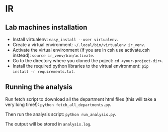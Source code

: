 # IR


## Lab machines installation

- Install virtualenv: ```easy_install --user virtualenv```.
- Create a virtual environment: ```~/.local/bin/virtualenv ir_venv```.
- Activate the virtual environment (if you are in csh use activate.csh instead): ```source ir_venv/bin/activate```.
- Go to the directory where you cloned the poject: ```cd <your-project-dir>```.
- Install the required python libraries to the virtual environment: ```pip install -r requirements.txt```.

## Running the analysis

Run fetch script to download all the department html files (this will take a very long time!): ```python fetch_all_departments.py```.

Then run the analysis script: ```python run_analysis.py```.

The output will be stored in ```analysis.log```.
